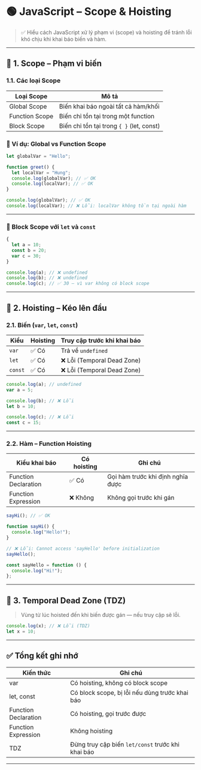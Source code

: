# 🟢 JavaScript – Scope & Hoisting

> ✅ Hiểu cách JavaScript xử lý phạm vi (scope) và hoisting để tránh lỗi khó chịu khi khai báo biến và hàm.

---

## 📌 1. Scope – Phạm vi biến

### 1.1. Các loại Scope

| Loại Scope     | Mô tả                                     |
| -------------- | ----------------------------------------- |
| Global Scope   | Biến khai báo ngoài tất cả hàm/khối       |
| Function Scope | Biến chỉ tồn tại trong một function       |
| Block Scope    | Biến chỉ tồn tại trong `{ }` (let, const) |

### 🔸 Ví dụ: Global vs Function Scope

```js
let globalVar = "Hello";

function greet() {
  let localVar = "Hung";
  console.log(globalVar); // ✅ OK
  console.log(localVar); // ✅ OK
}

console.log(globalVar); // ✅ OK
console.log(localVar); // ❌ Lỗi: localVar không tồn tại ngoài hàm
```

---

### 🔸 Block Scope với `let` và `const`

```js
{
  let a = 10;
  const b = 20;
  var c = 30;
}

console.log(a); // ❌ undefined
console.log(b); // ❌ undefined
console.log(c); // ✅ 30 – vì var không có block scope
```

---

## 📌 2. Hoisting – Kéo lên đầu

### 2.1. Biến (`var`, `let`, `const`)

| Kiểu    | Hoisting | Truy cập trước khi khai báo |
| ------- | -------- | --------------------------- |
| `var`   | ✅ Có    | Trả về `undefined`          |
| `let`   | ✅ Có    | ❌ Lỗi (Temporal Dead Zone) |
| `const` | ✅ Có    | ❌ Lỗi (Temporal Dead Zone) |

```js
console.log(a); // undefined
var a = 5;

console.log(b); // ❌ Lỗi
let b = 10;

console.log(c); // ❌ Lỗi
const c = 15;
```

---

### 2.2. Hàm – Function Hoisting

| Kiểu khai báo        | Có hoisting | Ghi chú                           |
| -------------------- | ----------- | --------------------------------- |
| Function Declaration | ✅ Có       | Gọi hàm trước khi định nghĩa được |
| Function Expression  | ❌ Không    | Không gọi trước khi gán           |

```js
sayHi(); // ✅ OK

function sayHi() {
  console.log("Hello!");
}

// ❌ Lỗi: Cannot access 'sayHello' before initialization
sayHello();

const sayHello = function () {
  console.log("Hi!");
};
```

---

## 📌 3. Temporal Dead Zone (TDZ)

> Vùng từ lúc hoisted đến khi biến được gán — nếu truy cập sẽ lỗi.

```js
console.log(x); // ❌ Lỗi (TDZ)
let x = 10;
```

---

## ✅ Tổng kết ghi nhớ

| Kiến thức            | Ghi chú                                           |
| -------------------- | ------------------------------------------------- |
| var                  | Có hoisting, không có block scope                 |
| let, const           | Có block scope, bị lỗi nếu dùng trước khai báo    |
| Function Declaration | Có hoisting, gọi trước được                       |
| Function Expression  | Không hoisting                                    |
| TDZ                  | Đừng truy cập biến `let/const` trước khi khai báo |

---
